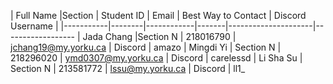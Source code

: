 | Full Name |Section | Student ID | Email | Best Way to Contact | Discord Username
|
|-----------|--------|------------|-------|---------------------|------------------
| Jada Chang |Section N | 218016790 | jchang19@my.yorku.ca | Discord | amazo
| Mingdi Yi | Section N | 218296020 | ymd0307@my.yorku.ca | Discord | carelessd
| Li Sha Su | Section N | 213581772 | lssu@my.yorku.ca | Discord | ll1_